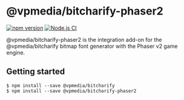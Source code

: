# @vpmedia/bitcharify-phaser2

[![npm version](https://badge.fury.io/js/@vpmedia%2Fbitcharify-phaser2.svg?v=1.4.0)](https://badge.fury.io/js/@vpmedia%2Fbitcharify-phaser2)
[![Node.js CI](https://github.com/vpmedia/bitcharify-phaser2/actions/workflows/node.js.yml/badge.svg)](https://github.com/vpmedia/bitcharify-phaser2/actions/workflows/node.js.yml)

@vpmedia/bitcharify-phaser2 is the integration add-on for the @vpmedia/bitcharify bitmap font generator with the Phaser v2 game engine.

## Getting started

    $ npm install --save @vpmedia/bitcharify
    $ npm install --save @vpmedia/bitcharify-phaser2
